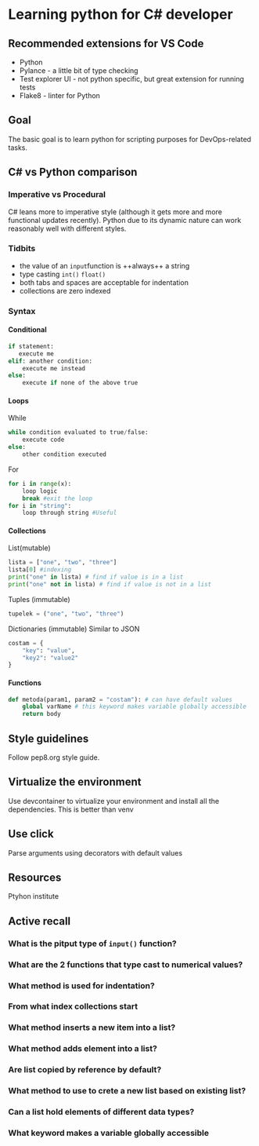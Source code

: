 # Learning python for C# developer

## Recommended extensions for VS Code

- Python
- Pylance - a little bit of type checking
- Test explorer UI - not python specific, but great extension for running tests
- Flake8 - linter for Python

## Goal

The basic goal is to learn python for scripting purposes for DevOps-related tasks.

## C# vs Python comparison

### Imperative vs Procedural

C# leans more to imperative style (although it gets more and more functional updates recently). Python due to its dynamic nature can work reasonably well with different styles.

### Tidbits

- the value of an `input`function is ++always++ a string
- type casting `int()` `float()`
- both tabs and spaces are acceptable for indentation
- collections are zero indexed

### Syntax

#### Conditional

```python
if statement:
   execute me
elif: another condition:
    execute me instead
else:
    execute if none of the above true
```

#### Loops

While

```python
while condition evaluated to true/false:
    execute code
else:
    other condition executed
```

For

```python
for i in range(x):
    loop logic
    break #exit the loop
for i in "string":
    loop through string #Useful
```

#### Collections

List(mutable)

```python
lista = ["one", "two", "three"]
lista[0] #indexing
print("one" in lista) # find if value is in a list
print("one" not in lista) # find if value is not in a list
```

Tuples (immutable)

```python
tupelek = ("one", "two", "three")
```

Dictionaries (immutable)
Similar to JSON

```python
costam = {
    "key": "value",
    "key2": "value2"
}
```

#### Functions

```python
def metoda(param1, param2 = "costam"): # can have default values
    global varName # this keyword makes variable globally accessible
    return body
```

## Style guidelines

Follow pep8.org style guide.

## Virtualize the environment

Use devcontainer to virtualize your environment and install all the dependencies. This is better than venv

## Use click

Parse arguments using decorators with default values

## Resources

Ptyhon institute

## Active recall

### What is the pitput type of `input()` function?

### What are the 2 functions that type cast to numerical values?

### What method is used for indentation?

### From what index collections start

### What method inserts a new item into a list?

### What method adds element into a list?

### Are list copied by reference by default?

### What method to use to crete a new list based on existing list?

### Can a list hold elements of different data types?

### What keyword makes a variable globally accessible